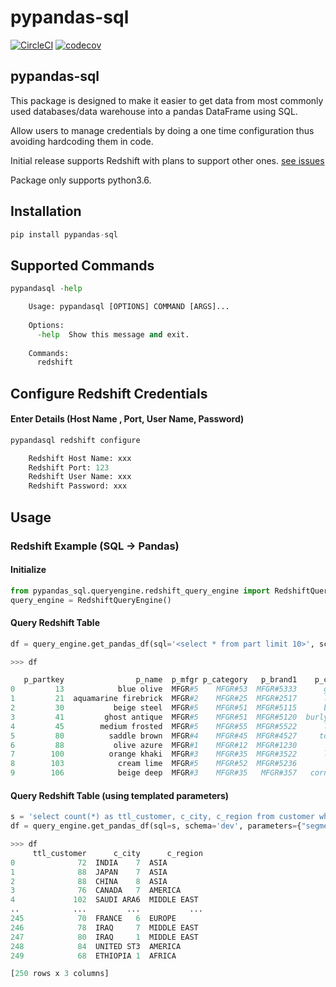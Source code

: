 # pypandas-sql

[![CircleCI](https://circleci.com/gh/saurabhdhupar/pypandas-sql.svg?style=svg)](https://circleci.com/gh/saurabhdhupar/pypandas-sql)
[![codecov](https://codecov.io/gh/saurabhdhupar/pypandas-sql/branch/dev/graphs/badge.svg)](https://codecov.io/gh/saurabhdhupar/pypandas-sql)

## pypandas-sql

This package is designed to make it easier to get data from most commonly used databases/data warehouse into a pandas DataFrame using SQL.

Allow users to manage credentials by doing a one time configuration thus avoiding hardcoding them in code. 

Initial release supports Redshift with plans to support other ones. [see issues](https://github.com/saurabhdhupar/pypandas-sql/issues)

Package only supports python3.6.

## Installation

```python
pip install pypandas-sql
```

## Supported Commands

```python
pypandasql -help

    Usage: pypandasql [OPTIONS] COMMAND [ARGS]...
    
    Options:
      -help  Show this message and exit.
    
    Commands:
      redshift
```

## Configure Redshift Credentials 
#### Enter Details (Host Name , Port, User Name, Password)
```python
pypandasql redshift configure

    Redshift Host Name: xxx
    Redshift Port: 123
    Redshift User Name: xxx
    Redshift Password: xxx
```

## Usage

### Redshift Example (SQL -> Pandas)

#### Initialize 
```python
from pypandas_sql.queryengine.redshift_query_engine import RedshiftQueryEngine
query_engine = RedshiftQueryEngine()
```

#### Query Redshift Table
```python
df = query_engine.get_pandas_df(sql='<select * from part limit 10>', schema='<dev>')

>>> df

   p_partkey                p_name  p_mfgr p_category   p_brand1    p_color                   p_type  p_size p_container
0         13            blue olive  MFGR#5    MFGR#53  MFGR#5333      ghost  MEDIUM BURNISHED NICKEL       1  JUMBO PACK
1         21  aquamarine firebrick  MFGR#2    MFGR#25  MFGR#2517      lemon      SMALL BURNISHED TIN      31     MED BAG
2         30           beige steel  MFGR#5    MFGR#51  MFGR#5115      blush       PROMO ANODIZED TIN      17      LG BOX
3         41         ghost antique  MFGR#5    MFGR#51  MFGR#5120  burlywood     ECONOMY ANODIZED TIN       7    WRAP JAR
4         45        medium frosted  MFGR#5    MFGR#55  MFGR#5522      lemon     SMALL BRUSHED NICKEL       9    WRAP BAG
5         80          saddle brown  MFGR#4    MFGR#45  MFGR#4527     tomato       PROMO PLATED BRASS      28     MED CAN
6         88           olive azure  MFGR#1    MFGR#12  MFGR#1230       blue      PROMO PLATED COPPER      16     SM CASE
7        100          orange khaki  MFGR#3    MFGR#35  MFGR#3522      light     ECONOMY ANODIZED TIN       4      LG BAG
8        103            cream lime  MFGR#5    MFGR#52  MFGR#5236       navy      MEDIUM PLATED BRASS      45   WRAP DRUM
9        106            beige deep  MFGR#3    MFGR#35   MFGR#357   cornsilk      MEDIUM PLATED BRASS      28   WRAP DRUM

```

#### Query Redshift Table (using templated parameters)
```python
s = 'select count(*) as ttl_customer, c_city, c_region from customer where c_mktsegment = %(segment)s group by c_region,c_city;'
df = query_engine.get_pandas_df(sql=s, schema='dev', parameters={"segment":"FURNITURE"})

>>> df
     ttl_customer      c_city      c_region
0              72  INDIA    7  ASIA        
1              88  JAPAN    7  ASIA        
2              88  CHINA    8  ASIA        
3              76  CANADA   7  AMERICA     
4             102  SAUDI ARA6  MIDDLE EAST 
..            ...         ...           ...
245            70  FRANCE   6  EUROPE      
246            78  IRAQ     7  MIDDLE EAST 
247            80  IRAQ     1  MIDDLE EAST 
248            84  UNITED ST3  AMERICA     
249            68  ETHIOPIA 1  AFRICA      

[250 rows x 3 columns]
```
